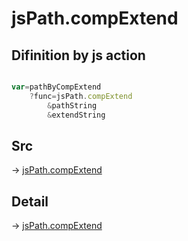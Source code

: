 # jsPath.compExtend

## Difinition by js action

```js.js

var=pathByCompExtend
	?func=jsPath.compExtend
		&pathString
		&extendString
```

## Src

-> [jsPath.compExtend](https://github.com/puutaro/CommandClick/blob/master/app/src/main/java/com/puutaro/commandclick/fragment_lib/terminal_fragment/js_interface/JsPath.kt#L27)

## Detail

-> [jsPath.compExtend](https://github.com/puutaro/CommandClick/blob/master/md/developer/js_interface/details/JsPath/compExtend.md)
